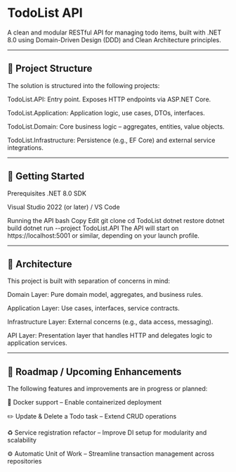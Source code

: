 # TodoList API
A clean and modular RESTful API for managing todo items, built with .NET 8.0 using Domain-Driven Design (DDD) and Clean Architecture principles.

---

## 🔧 Project Structure
The solution is structured into the following projects:

TodoList.API: Entry point. Exposes HTTP endpoints via ASP.NET Core.

TodoList.Application: Application logic, use cases, DTOs, interfaces.

TodoList.Domain: Core business logic – aggregates, entities, value objects.

TodoList.Infrastructure: Persistence (e.g., EF Core) and external service integrations.

---

## 🚀 Getting Started
Prerequisites
.NET 8.0 SDK

Visual Studio 2022 (or later) / VS Code

Running the API
bash
Copy
Edit
git clone <repository-url>
cd TodoList
dotnet restore
dotnet build
dotnet run --project TodoList.API
The API will start on https://localhost:5001 or similar, depending on your launch profile.

---

## 🧠 Architecture
This project is built with separation of concerns in mind:

Domain Layer: Pure domain model, aggregates, and business rules.

Application Layer: Use cases, interfaces, service contracts.

Infrastructure Layer: External concerns (e.g., data access, messaging).

API Layer: Presentation layer that handles HTTP and delegates logic to application services.

---

## 📌 Roadmap / Upcoming Enhancements
The following features and improvements are in progress or planned:

🐳 Docker support – Enable containerized deployment

✏️ Update & Delete a Todo task – Extend CRUD operations

♻️ Service registration refactor – Improve DI setup for modularity and scalability

⚙️ Automatic Unit of Work – Streamline transaction management across repositories
